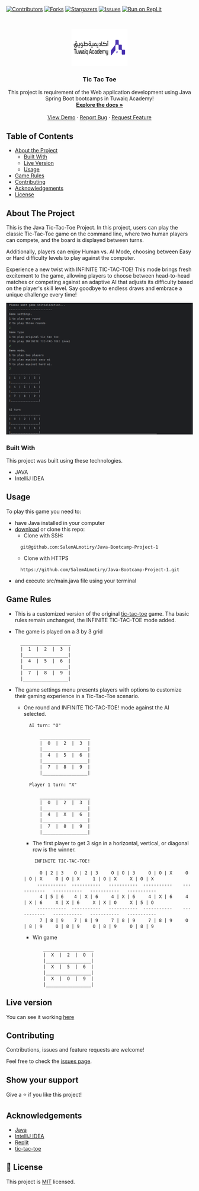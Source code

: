 <!--
*** Thanks for checking out this README Template. If you have a suggestion that would
*** make this better, please fork the repo and create a pull request or simply open
*** an issue with the tag "enhancement".
*** Thanks again! Now go create something AMAZING! :D
-->

<!-- PROJECT SHIELDS -->
<!--
*** I'm using markdown "reference style" links for readability.
*** Reference links are enclosed in brackets [ ] instead of parentheses ( ).
*** See the bottom of this document for the declaration of the reference variables
*** for contributors-url, forks-url, etc. This is an optional, concise syntax you may use.
*** https://www.markdownguide.org/basic-syntax/#reference-style-links
-->
[![Contributors][contributors-shield]][contributors-url]
[![Forks][forks-shield]][forks-url]
[![Stargazers][stars-shield]][stars-url]
[![Issues][issues-shield]][issues-url]
[![Run on Repl.it](https://replit.com/@salmotiry/Java-Bootcamp-Project-1)](https://replit.com/@salmotiry/Java-Bootcamp-Project-1)

<!-- PROJECT LOGO -->
<br />
<p align="center">
  <a href="">
<img src="images/tuwaiq.png" alt="logo" width="152" height="100">
  </a>
 
<h3 align="center">Tic Tac Toe</h3>

  <p align="center">
    This project is requirement of the Web application development using Java Spring Boot bootcamps in Tuwaiq Academy!
    <br />
    <a href="https://github.com/salemALmotiry/Java-Bootcamp-Project-1"><strong>Explore the docs »</strong></a>
    <br />
    <br />
    <a href="https://replit.com/@salmotiry/Java-Bootcamp-Project-1">View Demo</a>
    ·
    <a href="https://github.com/salemALmotiry/Java-Bootcamp-Project-1/issues">Report Bug</a>
    ·
    <a href="https://github.com/salemALmotiry/Java-Bootcamp-Project-1/issues">Request Feature</a>
  </p>


<!-- TABLE OF CONTENTS -->
## Table of Contents

* [About the Project](#about-the-project)
    * [Built With](#built-with)
    * [Live Version](#live-version)
    * [Usage](#usage)
* [Game Rules](#game-rules)
* [Contributing](#Contributing)
* [Acknowledgements](#acknowledgements)
* [License](#license)

<!-- ABOUT THE PROJECT -->
## About The Project

This is the Java Tic-Tac-Toe Project. In this project, users can play the classic Tic-Tac-Toe game on the command line, where two human players can compete, and the board is displayed between turns.

Additionally, players can enjoy Human vs. AI Mode, choosing between Easy or Hard difficulty levels to play against the computer.

Experience a new twist with INFINITE TIC-TAC-TOE! This mode brings fresh excitement to the game, allowing players to choose between head-to-head matches or competing against an adaptive AI that adjusts its difficulty based on the player's skill level. Say goodbye to endless draws and embrace a unique challenge every time!

[![Product Name Screen Shot][product-screenshot]](https://replit.com/@salmotiry/Java-Bootcamp-Project-1)


### Built With
This project was built using these technologies.
* JAVA
* IntelliJ IDEA


<!-- ABOUT THE PROJECT -->
## Usage

To play this game you need to:
* have Java installed in your computer
* [download](https://github.com/SalemAlmotiry/Java-Bootcamp-Project-1/archive/master.zip) or clone this repo:
    - Clone with SSH:
  ```
    git@github.com:SalemALmotiry/Java-Bootcamp-Project-1
  ```
    - Clone with HTTPS
  ```
    https://github.com/SalemALmotiry/Java-Bootcamp-Project-1.git
  ```
* and execute src/main.java file using your terminal


## Game Rules

* This is a customized version of the original [tic-tac-toe](https://en.wikipedia.org/wiki/Tic-tac-toe) game. Tha basic rules remain unchanged, the INFINITE TIC-TAC-TOE mode added.

* The game is played on a 3 by 3 grid
  ```
    ___________________
    |  1  |  2  |  3  |
    |_________________|
    |  4  |  5  |  6  |
    |_________________|
    |  7  |  8  |  9  |
    |_________________| 
  ```

* The game settings menu presents players with options to customize their gaming experience in a Tic-Tac-Toe scenario.
  * One round and INFINITE TIC-TAC-TOE! mode against the AI selected.

    ```
      AI turn: "O"

          ___________________
          |  O  |  2  |  3  |
          |_________________|
          |  4  |  5  |  6  |
          |_________________|
          |  7  |  8  |  9  |
          |_________________|

      Player 1 turn: "X"

          ___________________
          |  O  |  2  |  3  |
          |_________________|
          |  4  |  X  |  6  |
          |_________________|
          |  7  |  8  |  9  |
          |_________________|
    ```
      * The first player to get 3 sign in a horizontal, vertical, or diagonal row is the winner.
    ```
        INFINITE TIC-TAC-TOE!

          O | 2 | 3    O | 2 | 3     O | O | 3     O | O | X     O | O | X     O | O | X     1 | O | X     X | O | X 
         -----------  -----------   -----------  -----------    -----------   -----------   -----------   -----------
          4 | 5 | 6    4 | X | 6     4 | X | 6     4 | X | 6     4 | X | 6     X | X | 6     X | X | O     X | 5 | O 
         -----------  -----------   -----------  -----------    -----------   -----------   -----------   -----------
          7 | 8 | 9    7 | 8 | 9     7 | 8 | 9     7 | 8 | 9     O | 8 | 9     O | 8 | 9     O | 8 | 9     O | 8 | 9 
    ```
      * Win game

        ```
            ___________________
            |  X  |  2  |  O  |
            |_________________|
            |  X  |  5  |  6  |
            |_________________|
            |  X  |  O  |  9  |
            |_________________|
        ```

<!-- LIVE VERSION -->
## Live version

You can see it working [here](https://replit.com/@salmotiry/Java-Bootcamp-Project-1)


<!-- Contributing -->

## Contributing

Contributions, issues and feature requests are welcome!

Feel free to check the [issues page](https://github.com/salemALmotiry/Java-Bootcamp-Project-1/issues).

## Show your support

Give a :star: if you like this project!


<!-- ACKNOWLEDGEMENTS -->
## Acknowledgements
* [Java](https://www.java.com/en/)
* [IntelliJ IDEA](https://www.jetbrains.com/idea)
* [Replit](https://replit.com/)
* [tic-tac-toe](https://en.wikipedia.org/wiki/Tic-tac-toe)

<!-- MARKDOWN LINKS & IMAGES -->
<!-- https://www.markdownguide.org/basic-syntax/#reference-style-links -->
[contributors-shield]: https://img.shields.io/github/contributors/salemALmotiry/Java-Bootcamp-Project-1.svg?style=flat-square
[contributors-url]:https://github.com/salemALmotiry/Java-Bootcamp-Project-1/graphs/contributors
[forks-shield]: https://img.shields.io/github/forks/salemALmotiry/Java-Bootcamp-Project-1.svg?style=flat-square
[forks-url]: https://github.com/salemALmotiry/Java-Bootcamp-Project-1/network/members
[stars-shield]: https://img.shields.io/github/stars/salemALmotiry/Java-Bootcamp-Project-1.svg?style=flat-square
[stars-url]: https://github.com/salemALmotiry/Java-Bootcamp-Project-1/stargazers
[issues-shield]: https://img.shields.io/github/issues/salemALmotiry/Java-Bootcamp-Project-1.svg?style=flat-square
[issues-url]: https://github.com/salemALmotiry/Java-Bootcamp-Project-1/graphs/contributors
[product-screenshot]: images/tic-tac-toe.png

<!-- License -->

## 📝 License

This project is [MIT](https://opensource.org/licenses/MIT) licensed.
